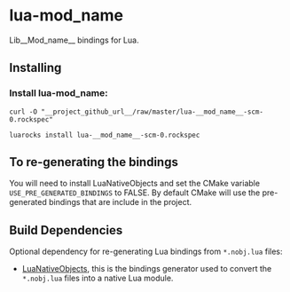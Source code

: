 lua-__mod_name__
=======

Lib__Mod_name__ bindings for Lua.

Installing
----------

### Install lua-__mod_name__:

	curl -O "__project_github_url__/raw/master/lua-__mod_name__-scm-0.rockspec"
	
	luarocks install lua-__mod_name__-scm-0.rockspec


To re-generating the bindings
-----------------------------

You will need to install LuaNativeObjects and set the CMake variable `USE_PRE_GENERATED_BINDINGS` to FALSE.
By default CMake will use the pre-generated bindings that are include in the project.

Build Dependencies
------------------

Optional dependency for re-generating Lua bindings from `*.nobj.lua` files:

* [LuaNativeObjects](https://github.com/Neopallium/LuaNativeObjects), this is the bindings generator used to convert the `*.nobj.lua` files into a native Lua module.


